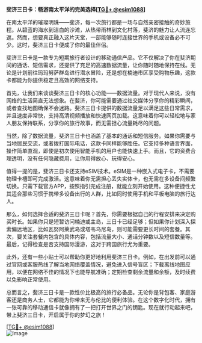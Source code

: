 **斐济三日卡：畅游南太平洋的完美选择[[TG💪+ @esim1088](https://t.me/s/esim1088)]**

在南太平洋的璀璨明珠——斐济，每一次旅行都是一场与自然亲密接触的奇妙旅程。从碧蓝的海水到洁白的沙滩，从热带雨林到文化村落，斐济的魅力让人流连忘返。然而，想要真正融入这片天堂，一部能够随时连接世界的手机或设备必不可少。这时，斐济三日卡便成了你的最佳伴侣。

斐济三日卡是一款专为短期旅行者设计的移动通信产品。它不仅解决了你在斐济期间的通话、短信需求，还提供了充足的高速数据流量，让你随时随地保持在线。无论是计划前往玛玛努萨群岛进行潜水冒险，还是想在楠迪市区享受购物乐趣，这款卡都能为你提供稳定且高效的网络支持。

首先，让我们来谈谈斐济三日卡的核心功能——数据流量。对于现代人来说，没有网络的生活简直无法想象。在斐济，你可能需要通过社交媒体分享你的精彩瞬间，或者查找地图确保不会迷路。斐济三日卡提供的数据流量足以满足这些日常需求，并且速度非常快，支持高清视频播放和快速网页加载。这意味着你可以轻松地与家人朋友保持联系，分享你的旅行故事，而无需担心流量耗尽的问题。

当然，除了数据流量，斐济三日卡也涵盖了基本的通话和短信服务。如果你需要与当地居民交流，或者拨打国际电话，这款卡同样能够胜任。它支持多种语言界面，操作简单直观，即使是初次使用智能手机的用户也能快速上手。而且，它的资费合理透明，没有任何隐藏费用，让你用得放心、玩得安心。

值得一提的是，斐济三日卡还支持eSIM技术。eSIM是一种嵌入式电子卡，不需要物理卡槽即可完成激活。这意味着你无需担心丢失实体卡，也无需在多设备间频繁切换。只需下载官方APP，按照指引完成注册，就能立刻开始使用。这种便捷性尤其适合那些习惯于携带多设备出行的人群，比如同时使用手机和平板电脑的旅行达人。

那么，如何选择合适的斐济三日卡呢？首先，你需要根据自己的行程安排来决定购买时长。如果你只是短暂访问楠迪或主岛，三日卡已经足够；但如果你计划深入探索偏远地区，比如瓦努阿莱武岛或塔韦乌尼岛，则可能需要更长时间的套餐。其次，要关注套餐内包含的具体内容，包括流量大小、通话分钟数以及短信数量等。最后，记得检查是否支持国际漫游，这对于跨国旅行尤为重要。

此外，还有一些小贴士可以帮助你更好地利用斐济三日卡。例如，在出发前可以通过官网或客服热线了解当地网络覆盖情况，避免进入信号盲区；下载离线地图应用，以便在网络不佳的情况下也能导航准确；定期检查剩余流量和余额，及时续费以免影响正常使用。

总而言之，斐济三日卡是一款性价比极高的旅行必备品。无论你是背包客、家庭游客还是商务人士，它都能为你带来无与伦比的便利体验。在这个数字化时代，拥有一张可靠的移动通信卡就像拥有了一把打开世界之门的钥匙。现在就行动起来吧，带上斐济三日卡，开启属于你的梦幻之旅！

[[TG💪+ @esim1088](https://t.me/s/esim1088)]  
![Image](https://i.postimg.cc/4NQfJmqS/Snipaste-2025-05-13-00-14-12.png)